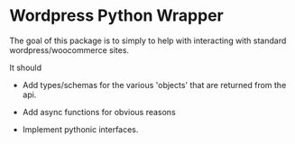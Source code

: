 # Wordpress Python Wrapper

The goal of this package is to simply to help with interacting with standard wordpress/woocommerce sites. 

It should 

* Add types/schemas for the various 'objects' that are returned from the api.

* Add async functions for obvious reasons

* Implement pythonic interfaces.

